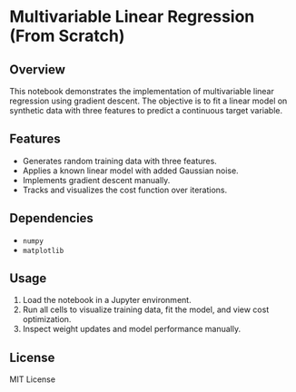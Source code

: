# Multivariable Linear Regression (From Scratch)

## Overview

This notebook demonstrates the implementation of multivariable linear regression using gradient descent. The objective is to fit a linear model on synthetic data with three features to predict a continuous target variable.

## Features

- Generates random training data with three features.
- Applies a known linear model with added Gaussian noise.
- Implements gradient descent manually.
- Tracks and visualizes the cost function over iterations.

## Dependencies

- `numpy`
- `matplotlib`

## Usage

1. Load the notebook in a Jupyter environment.
2. Run all cells to visualize training data, fit the model, and view cost optimization.
3. Inspect weight updates and model performance manually.

## License

MIT License

